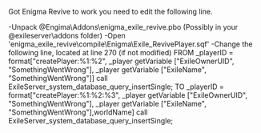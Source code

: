 Got Enigma Revive to work you need to edit the following line.

-Unpack @Engima\Addons\enigma_exile_revive.pbo (Possibly in your @exileserver\addons folder)
-Open 'enigma_exile_revive\compile\Enigma\Exile_RevivePlayer.sqf'
-Change the following line, located at line 270 (if not modified)
FROM
			_playerID = format["createPlayer:%1:%2", _player getVariable ["ExileOwnerUID", "SomethingWentWrong"], _player getVariable ["ExileName", "SomethingWentWrong"]] call ExileServer_system_database_query_insertSingle;
TO
			_playerID = format["createPlayer:%1:%2:%3", _player getVariable ["ExileOwnerUID", "SomethingWentWrong"], _player getVariable ["ExileName", "SomethingWentWrong"],worldName] call ExileServer_system_database_query_insertSingle;
